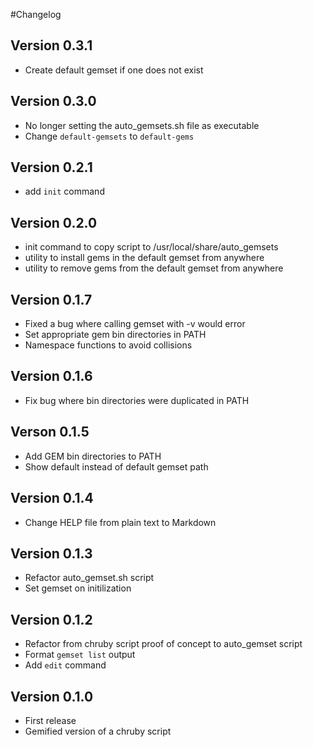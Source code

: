 #Changelog

## Version 0.3.1
  - Create default gemset if one does not exist

## Version 0.3.0
  - No longer setting the auto_gemsets.sh file as executable
  - Change `default-gemsets` to `default-gems`

## Version 0.2.1
  - add `init` command

## Version 0.2.0
  - init command to copy script to /usr/local/share/auto_gemsets
  - utility to install gems in the default gemset from anywhere
  - utility to remove gems from the default gemset from anywhere

## Version 0.1.7
  - Fixed a bug where calling gemset with -v would error
  - Set appropriate gem bin directories in PATH
  - Namespace functions to avoid collisions

## Version 0.1.6
 - Fix bug where bin directories were duplicated in PATH

## Verson 0.1.5
  - Add GEM bin directories to PATH
  - Show default instead of default gemset path

## Version 0.1.4
  - Change HELP file from plain text to Markdown

## Version 0.1.3
  - Refactor auto_gemset.sh script
  - Set gemset on initilization

## Version 0.1.2
  - Refactor from chruby script proof of concept to auto_gemset script
  - Format `gemset list` output
  - Add `edit` command

## Version 0.1.0
  - First release
  - Gemified version of a chruby script